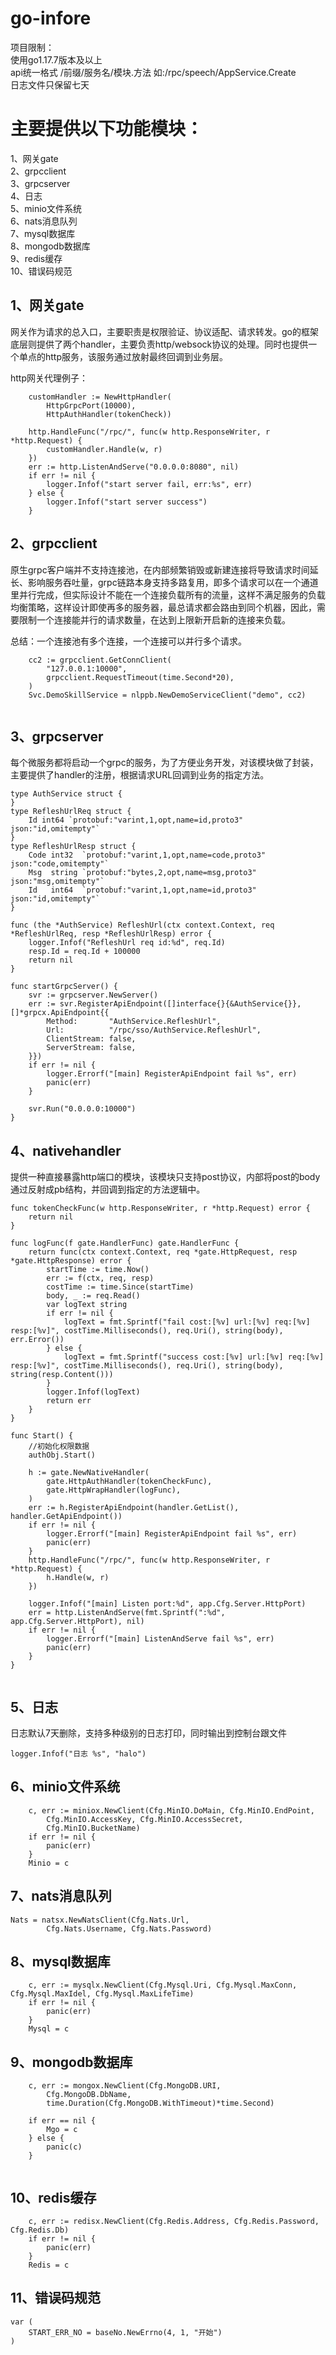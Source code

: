 # go-infore
项目限制：  
使用go1.17.7版本及以上  
api统一格式  /前缀/服务名/模块.方法 如:/rpc/speech/AppService.Create  
日志文件只保留七天  

# 主要提供以下功能模块：
1、网关gate  
2、grpcclient  
3、grpcserver  
4、日志  
5、minio文件系统  
6、nats消息队列  
7、mysql数据库  
8、mongodb数据库  
9、redis缓存  
10、错误码规范  

## 1、网关gate
网关作为请求的总入口，主要职责是权限验证、协议适配、请求转发。go的框架底层则提供了两个handler，主要负责http/websock协议的处理。同时也提供一个单点的http服务，该服务通过放射最终回调到业务层。

http网关代理例子：
```
	customHandler := NewHttpHandler(
		HttpGrpcPort(10000),
		HttpAuthHandler(tokenCheck))

	http.HandleFunc("/rpc/", func(w http.ResponseWriter, r *http.Request) {
		customHandler.Handle(w, r)
	})
	err := http.ListenAndServe("0.0.0.0:8080", nil)
	if err != nil {
		logger.Infof("start server fail, err:%s", err)
	} else {
		logger.Infof("start server success")
	}
```

## 2、grpcclient  

原生grpc客户端并不支持连接池，在内部频繁销毁或新建连接将导致请求时间延长、影响服务吞吐量，grpc链路本身支持多路复用，即多个请求可以在一个通道里并行完成，但实际设计不能在一个连接负载所有的流量，这样不满足服务的负载均衡策略，这样设计即使再多的服务器，最总请求都会路由到同个机器，因此，需要限制一个连接能并行的请求数量，在达到上限新开启新的连接来负载。
 
 总结：一个连接池有多个连接，一个连接可以并行多个请求。
```
    cc2 := grpcclient.GetConnClient(
		"127.0.0.1:10000",
		grpcclient.RequestTimeout(time.Second*20),
	)
	Svc.DemoSkillService = nlppb.NewDemoServiceClient("demo", cc2)
	
```

## 3、grpcserver  
每个微服务都将启动一个grpc的服务，为了方便业务开发，对该模块做了封装，主要提供了handler的注册，根据请求URL回调到业务的指定方法。

```
type AuthService struct {
}
type RefleshUrlReq struct {
	Id int64 `protobuf:"varint,1,opt,name=id,proto3" json:"id,omitempty"`
}
type RefleshUrlResp struct {
	Code int32  `protobuf:"varint,1,opt,name=code,proto3" json:"code,omitempty"`
	Msg  string `protobuf:"bytes,2,opt,name=msg,proto3" json:"msg,omitempty"`
	Id   int64  `protobuf:"varint,1,opt,name=id,proto3" json:"id,omitempty"`
}

func (the *AuthService) RefleshUrl(ctx context.Context, req *RefleshUrlReq, resp *RefleshUrlResp) error {
	logger.Infof("RefleshUrl req id:%d", req.Id)
	resp.Id = req.Id + 100000
	return nil
}

func startGrpcServer() {
	svr := grpcserver.NewServer()
	err := svr.RegisterApiEndpoint([]interface{}{&AuthService{}}, []*grpcx.ApiEndpoint{{
		Method:       "AuthService.RefleshUrl",
		Url:          "/rpc/sso/AuthService.RefleshUrl",
		ClientStream: false,
		ServerStream: false,
	}})
	if err != nil {
		logger.Errorf("[main] RegisterApiEndpoint fail %s", err)
		panic(err)
	}

	svr.Run("0.0.0.0:10000")
}
```
## 4、nativehandler  
提供一种直接暴露http端口的模块，该模块只支持post协议，内部将post的body通过反射成pb结构，并回调到指定的方法逻辑中。

```
func tokenCheckFunc(w http.ResponseWriter, r *http.Request) error {
	return nil
}

func logFunc(f gate.HandlerFunc) gate.HandlerFunc {
	return func(ctx context.Context, req *gate.HttpRequest, resp *gate.HttpResponse) error {
		startTime := time.Now()
		err := f(ctx, req, resp)
		costTime := time.Since(startTime)
		body, _ := req.Read()
		var logText string
		if err != nil {
			logText = fmt.Sprintf("fail cost:[%v] url:[%v] req:[%v] resp:[%v]", costTime.Milliseconds(), req.Uri(), string(body), err.Error())
		} else {
			logText = fmt.Sprintf("success cost:[%v] url:[%v] req:[%v] resp:[%v]", costTime.Milliseconds(), req.Uri(), string(body), string(resp.Content()))
		}
		logger.Infof(logText)
		return err
	}
}

func Start() {
	//初始化权限数据
	authObj.Start()

	h := gate.NewNativeHandler(
		gate.HttpAuthHandler(tokenCheckFunc),
		gate.HttpWrapHandler(logFunc),
	)
	err := h.RegisterApiEndpoint(handler.GetList(), handler.GetApiEndpoint())
	if err != nil {
		logger.Errorf("[main] RegisterApiEndpoint fail %s", err)
		panic(err)
	}
	http.HandleFunc("/rpc/", func(w http.ResponseWriter, r *http.Request) {
		h.Handle(w, r)
	})

	logger.Infof("[main] Listen port:%d", app.Cfg.Server.HttpPort)
	err = http.ListenAndServe(fmt.Sprintf(":%d", app.Cfg.Server.HttpPort), nil)
	if err != nil {
		logger.Errorf("[main] ListenAndServe fail %s", err)
		panic(err)
	}
}
	
```
## 5、日志  

日志默认7天删除，支持多种级别的日志打印，同时输出到控制台跟文件
```
logger.Infof("日志 %s", "halo")
```
## 6、minio文件系统 
```
	c, err := miniox.NewClient(Cfg.MinIO.DoMain, Cfg.MinIO.EndPoint,
		Cfg.MinIO.AccessKey, Cfg.MinIO.AccessSecret,
		Cfg.MinIO.BucketName)
	if err != nil {
		panic(err)
	}
	Minio = c

```
## 7、nats消息队列  
```
Nats = natsx.NewNatsClient(Cfg.Nats.Url,
		Cfg.Nats.Username, Cfg.Nats.Password)
```
## 8、mysql数据库
```
	c, err := mysqlx.NewClient(Cfg.Mysql.Uri, Cfg.Mysql.MaxConn, Cfg.Mysql.MaxIdel, Cfg.Mysql.MaxLifeTime)
	if err != nil {
		panic(err)
	}
	Mysql = c
```
## 9、mongodb数据库
```
    c, err := mongox.NewClient(Cfg.MongoDB.URI,
		Cfg.MongoDB.DbName,
		time.Duration(Cfg.MongoDB.WithTimeout)*time.Second)

	if err == nil {
		Mgo = c
	} else {
		panic(c)
	}
	
```
## 10、redis缓存
```
	c, err := redisx.NewClient(Cfg.Redis.Address, Cfg.Redis.Password, Cfg.Redis.Db)
	if err != nil {
		panic(err)
	}
	Redis = c
```
## 11、错误码规范
```
var (
	START_ERR_NO = baseNo.NewErrno(4, 1, "开始")
)
```



